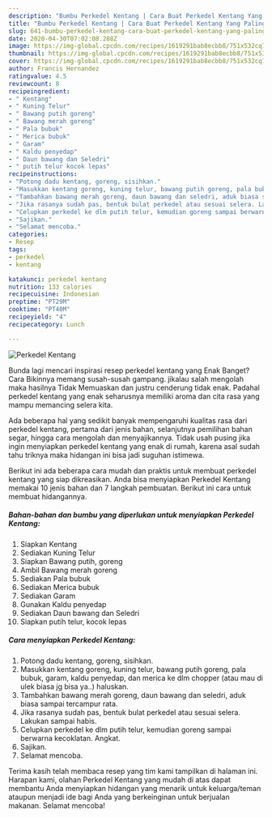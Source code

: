 ```yaml
---
description: "Bumbu Perkedel Kentang | Cara Buat Perkedel Kentang Yang Paling Enak"
title: "Bumbu Perkedel Kentang | Cara Buat Perkedel Kentang Yang Paling Enak"
slug: 641-bumbu-perkedel-kentang-cara-buat-perkedel-kentang-yang-paling-enak
date: 2020-04-30T07:02:08.288Z
image: https://img-global.cpcdn.com/recipes/1619291bab8ecbb8/751x532cq70/perkedel-kentang-foto-resep-utama.jpg
thumbnail: https://img-global.cpcdn.com/recipes/1619291bab8ecbb8/751x532cq70/perkedel-kentang-foto-resep-utama.jpg
cover: https://img-global.cpcdn.com/recipes/1619291bab8ecbb8/751x532cq70/perkedel-kentang-foto-resep-utama.jpg
author: Francis Hernandez
ratingvalue: 4.5
reviewcount: 8
recipeingredient:
- " Kentang"
- " Kuning Telur"
- " Bawang putih goreng"
- " Bawang merah goreng"
- " Pala bubuk"
- " Merica bubuk"
- " Garam"
- " Kaldu penyedap"
- " Daun bawang dan Seledri"
- " putih telur kocok lepas"
recipeinstructions:
- "Potong dadu kentang, goreng, sisihkan."
- "Masukkan kentang goreng, kuning telur, bawang putih goreng, pala bubuk, garam, kaldu penyedap, dan merica ke dlm chopper (atau mau di ulek biasa jg bisa ya..) haluskan."
- "Tambahkan bawang merah goreng, daun bawang dan seledri, aduk biasa sampai tercampur rata."
- "Jika rasanya sudah pas, bentuk bulat perkedel atau sesuai selera. Lakukan sampai habis."
- "Celupkan perkedel ke dlm putih telur, kemudian goreng sampai berwarna kecoklatan. Angkat."
- "Sajikan."
- "Selamat mencoba."
categories:
- Resep
tags:
- perkedel
- kentang

katakunci: perkedel kentang 
nutrition: 133 calories
recipecuisine: Indonesian
preptime: "PT29M"
cooktime: "PT40M"
recipeyield: "4"
recipecategory: Lunch

---
```



![Perkedel Kentang](https://img-global.cpcdn.com/recipes/1619291bab8ecbb8/751x532cq70/perkedel-kentang-foto-resep-utama.jpg)

Bunda lagi mencari inspirasi resep perkedel kentang yang Enak Banget? Cara Bikinnya memang susah-susah gampang. jikalau salah mengolah maka hasilnya Tidak Memuaskan dan justru cenderung tidak enak. Padahal perkedel kentang yang enak seharusnya memiliki aroma dan cita rasa yang mampu memancing selera kita.

Ada beberapa hal yang sedikit banyak mempengaruhi kualitas rasa dari perkedel kentang, pertama dari jenis bahan, selanjutnya pemilihan bahan segar, hingga cara mengolah dan menyajikannya. Tidak usah pusing jika ingin menyiapkan perkedel kentang yang enak di rumah, karena asal sudah tahu triknya maka hidangan ini bisa jadi suguhan istimewa.




Berikut ini ada beberapa cara mudah dan praktis untuk membuat perkedel kentang yang siap dikreasikan. Anda bisa menyiapkan Perkedel Kentang memakai 10 jenis bahan dan 7 langkah pembuatan. Berikut ini cara untuk membuat hidangannya.

<!--inarticleads1-->

##### Bahan-bahan dan bumbu yang diperlukan untuk menyiapkan Perkedel Kentang:

1. Siapkan  Kentang
1. Sediakan  Kuning Telur
1. Siapkan  Bawang putih, goreng
1. Ambil  Bawang merah goreng
1. Sediakan  Pala bubuk
1. Sediakan  Merica bubuk
1. Sediakan  Garam
1. Gunakan  Kaldu penyedap
1. Sediakan  Daun bawang dan Seledri
1. Siapkan  putih telur, kocok lepas




<!--inarticleads2-->

##### Cara menyiapkan Perkedel Kentang:

1. Potong dadu kentang, goreng, sisihkan.
1. Masukkan kentang goreng, kuning telur, bawang putih goreng, pala bubuk, garam, kaldu penyedap, dan merica ke dlm chopper (atau mau di ulek biasa jg bisa ya..) haluskan.
1. Tambahkan bawang merah goreng, daun bawang dan seledri, aduk biasa sampai tercampur rata.
1. Jika rasanya sudah pas, bentuk bulat perkedel atau sesuai selera. Lakukan sampai habis.
1. Celupkan perkedel ke dlm putih telur, kemudian goreng sampai berwarna kecoklatan. Angkat.
1. Sajikan.
1. Selamat mencoba.




Terima kasih telah membaca resep yang tim kami tampilkan di halaman ini. Harapan kami, olahan Perkedel Kentang yang mudah di atas dapat membantu Anda menyiapkan hidangan yang menarik untuk keluarga/teman ataupun menjadi ide bagi Anda yang berkeinginan untuk berjualan makanan. Selamat mencoba!
